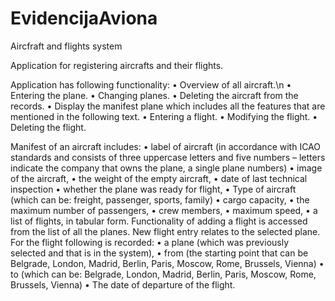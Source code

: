 EvidencijaAviona
================

Aircfraft and flights system


Application for registering aircrafts and their flights.

Application has following functionality:
• Overview of all aircraft.\n
• Entering the plane.
• Changing planes.
• Deleting the aircraft from the records.
• Display the manifest plane which includes all the features that are mentioned in the following text.
• Entering a flight.
• Modifying the flight.
• Deleting the flight.

Manifest of an  aircraft includes:
• label of aircraft (in accordance with ICAO standards and consists of three uppercase letters and five numbers – letters indicate the company that owns the plane, a single plane numbers)
• image of the aircraft,
• the weight of the empty aircraft,
• date of last technical inspection
• whether the plane was ready for flight,
• Type of aircraft (which can be: freight, passenger, sports, family)
• cargo capacity,
• the maximum number of passengers,
• crew members,
• maximum speed,
• a list of flights, in tabular form.
Functionality of adding a flight is accessed from the list of all the planes. New flight entry relates to the selected plane. For the flight following is recorded:
• a plane (which was previously selected and that is in the system),
• from (the starting point that can be Belgrade, London, Madrid, Berlin, Paris, Moscow, Rome, Brussels, Vienna)
• to (which can be: Belgrade, London, Madrid, Berlin, Paris, Moscow, Rome, Brussels, Vienna)
• The date of departure of the flight.
